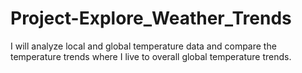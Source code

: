 # Project-Explore_Weather_Trends
 I will analyze local and global temperature data and compare the temperature trends where I live to overall global temperature trends.
